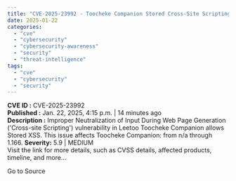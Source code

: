 ```yaml
---
title: "CVE-2025-23992 - Toocheke Companion Stored Cross-Site Scripting (XSS)"
date: 2025-01-22
categories: 
  - "cve"
  - "cybersecurity"
  - "cybersecurity-awareness"
  - "security"
  - "threat-intelligence"
tags: 
  - "cve"
  - "cybersecurity"
  - "security"
---
```


**CVE ID :** CVE-2025-23992  
**Published :** Jan. 22, 2025, 4:15 p.m. | 14 minutes ago  
**Description :** Improper Neutralization of Input During Web Page Generation ('Cross-site Scripting') vulnerability in Leetoo Toocheke Companion allows Stored XSS. This issue affects Toocheke Companion: from n/a through 1.166. 
**Severity:** 5.9 | MEDIUM  
Visit the link for more details, such as CVSS details, affected products, timeline, and more...

Go to Source
